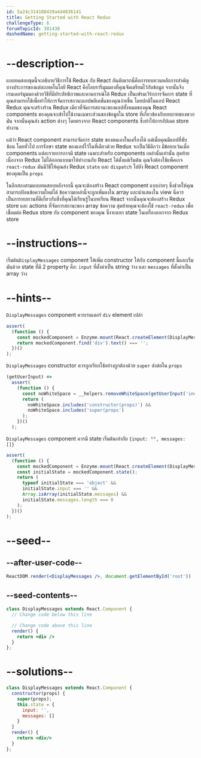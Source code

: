 ```yaml
---
id: 5a24c314108439a4d4036141
title: Getting Started with React Redux
challengeType: 6
forumTopicId: 301430
dashedName: getting-started-with-react-redux
---
```


# --description--

แบบทดสอบชุดนี้จะอธิบายวิธีการใช้ Redux กับ React อันดับแรกนี่คือการทบทวนหลักการสำคัญบางประการของแต่ละเทคโนโลยี React คือไลบรารีมุมมองที่คุณจัดเตรียมไว้กับข้อมูล จากนั้นจึงเรนเดอร์มุมมองด้วยวิธีที่มีประสิทธิภาพและคาดการณ์ได้ Redux เป็นเฟรมเวิร์กการจัดการ state ที่คุณสามารถใช้เพื่อทำให้การจัดการสถานะแอปพลิเคชันของคุณง่ายขึ้น โดยปกติในแอป React Redux คุณจะสร้างร้าน Redux เดียวที่จัดการสถานะของแอปทั้งหมดของคุณ React components ของคุณจะเข้าไปใช้งานเฉพาะส่วนของข้อมูลใน store ที่เกี่ยวข้องกับบทบาทของพวกมัน จากนั้นคุณส่ง action ต่างๆ โดยตรงจาก React components ซึ่งทำให้การอัปเดต store  ทำงาน

แม้ว่า React component สามารถจัดการ state ของตนเองในเครื่องได้ แต่เมื่อคุณมีแอปที่ซับซ้อน โดยทั่วไป การรักษา state ของแอปไว้ในที่เดียวด้วย Redux จะเป็นวิธีดีกว่า มีข้อยกเว้นเมื่อ components แต่ละรายการอาจมี state เฉพาะสำหรับ components เหล่านั้นเท่านั้น สุดท้าย เนื่องจาก Redux ไม่ได้ออกแบบมาให้ทำงานกับ React ได้ตั้งแต่เริ่มต้น คุณจึงต้องใช้แพ็คเกจ `react-redux` มันมีวิธีให้คุณส่ง Redux `state` และ `dispatch` ไปยัง React component ของคุณเป็น `props`

ในอีกสองสามแบบทดสอบหลังจากนี้ คุณจะต้องสร้าง React component แบบง่ายๆ ซึ่งช่วยให้คุณสามารถป้อนข้อความใหม่ได้ ข้อความเหล่านี้จะถูกเพิ่มลงใน array และนำแสดงใน view นี่ควรเป็นการทบทวนที่ดีเกี่ยวกับสิ่งที่คุณได้เรียนรู้ในบทเรียน React จากนั้นคุณจะต้องสร้าง Redux store และ actions ที่จัดการสถานะของ array ข้อความ สุดท้ายคุณจะต้องใช้ `react-redux` เพื่อเชื่อมต่อ Redux store กับ component ของคุณ ซึ่งจะแยก state ในเครื่องออกจาก Redux store

# --instructions--

เริ่มต้น`DisplayMessages` component ให้เพิ่ม constructor ให้กับ component นี้และเริ่มมันด้วย state ที่มี 2 property คือ: `input` ที่ตั้งค่าเป็น string ว่าง และ `messages` ที่ตั้งค่าเป็น array ว่าง

# --hints--

`DisplayMessages` component ควรเรนเดอร์ `div` element เปล่า

```js
assert(
  (function () {
    const mockedComponent = Enzyme.mount(React.createElement(DisplayMessages));
    return mockedComponent.find('div').text() === '';
  })()
);
```

`DisplayMessages` constructor ควรถูกเรียกใช้อย่างถูกต้องด้วย `super` ส่งต่อใน `props`

```js
(getUserInput) =>
  assert(
    (function () {
      const noWhiteSpace = __helpers.removeWhiteSpace(getUserInput('index'));
      return (
        noWhiteSpace.includes('constructor(props)') &&
        noWhiteSpace.includes('super(props')
      );
    })()
  );
```

`DisplayMessages` component ควรมี state เริ่มต้นเท่ากับ `{input: "", messages: []}`

```js
assert(
  (function () {
    const mockedComponent = Enzyme.mount(React.createElement(DisplayMessages));
    const initialState = mockedComponent.state();
    return (
      typeof initialState === 'object' &&
      initialState.input === '' &&
      Array.isArray(initialState.messages) &&
      initialState.messages.length === 0
    );
  })()
);
```

# --seed--

## --after-user-code--

```jsx
ReactDOM.render(<DisplayMessages />, document.getElementById('root'))
```

## --seed-contents--

```jsx
class DisplayMessages extends React.Component {
  // Change code below this line

  // Change code above this line
  render() {
    return <div />
  }
};
```

# --solutions--

```jsx
class DisplayMessages extends React.Component {
  constructor(props) {
    super(props);
    this.state = {
      input: '',
      messages: []
    }
  }
  render() {
    return <div/>
  }
};
```

